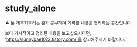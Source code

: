 # study_alone

⚠️ 본 레포지토리는 혼자 공부하며 기록한 내용을 정리하는 공간입니다.

보다 가시적이고 정리된 내용을 보고싶으시다면, 'https://sunnybae1023.tistory.com/'을 참고해주시기 바랍니다.

